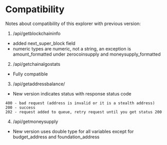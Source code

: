 # Compatibility
Notes about compatibility of this explorer with previous version:
1. /api/getblockchaininfo
* added next_super_block field
* numeric types are numeric, not a string, an exception is amount_formatted under zerocoinsupply and moneysupply_formatted


2. /api/getchainalgostats
* Fully compatible

3. /api/getaddressbalance/<address>
* New version indicates status with response status code
```
400 - bad request (address is invalid or it is a stealth address)
200 - success
202 - request added to queue, retry request until you get status 200
```

4. /api/getmoneysupply
* New version uses double type for all variables except for budget_address and foundation_address